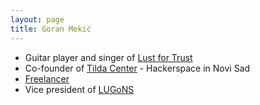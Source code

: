 ```yaml
---
layout: page
title: Goran Mekić
---
```


- Guitar player and singer of [Lust for Trust](https://www.facebook.com/lustfortrust)
- Co-founder of [Tilda Center](http://tilda.center) - Hackerspace in Novi Sad
- [Freelancer](https://www.upwork.com/o/profiles/users/_~01edbb172a83f0a9d9/)
- Vice president of [LUGoNS](https://lugons.org)
